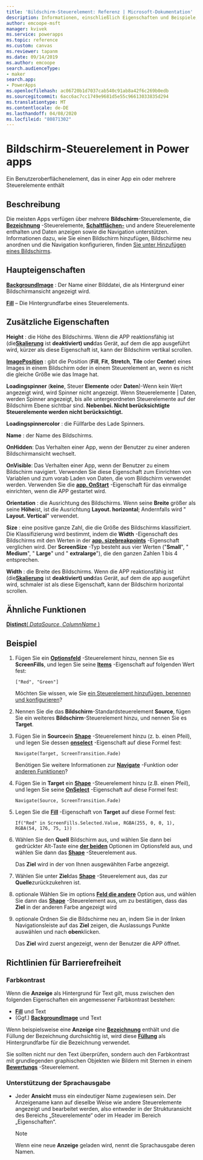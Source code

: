 ```yaml
---
title: 'Bildschirm-Steuerelement: Referenz | Microsoft-Dokumentation'
description: Informationen, einschließlich Eigenschaften und Beispiele, zum Bildschirm-Steuerelement
author: emcoope-msft
manager: kvivek
ms.service: powerapps
ms.topic: reference
ms.custom: canvas
ms.reviewer: tapanm
ms.date: 09/14/2019
ms.author: emcoope
search.audienceType:
- maker
search.app:
- PowerApps
ms.openlocfilehash: ac06720b1d7037cab540c91ab8a42f6c269b0edb
ms.sourcegitcommit: 6acc6ac7cc1749e9681d5e55c96613033835d294
ms.translationtype: MT
ms.contentlocale: de-DE
ms.lasthandoff: 04/08/2020
ms.locfileid: "80871302"
---
```

# <a name="screen-control-in-power-apps"></a>Bildschirm-Steuerelement in Power apps

Ein Benutzeroberflächenelement, das in einer App ein oder mehrere Steuerelemente enthält

## <a name="description"></a>Beschreibung

Die meisten Apps verfügen über mehrere **Bildschirm**-Steuerelemente, die **[Bezeichnung](control-text-box.md)** -Steuerelemente, **[Schaltflächen-](control-button.md)** und andere Steuerelemente enthalten und Daten anzeigen sowie die Navigation unterstützen. Informationen dazu, wie Sie einen Bildschirm hinzufügen, Bildschirme neu anordnen und die Navigation konfigurieren, finden [Sie unter Hinzufügen eines Bildschirms](../add-screen-context-variables.md).

## <a name="key-properties"></a>Haupteigenschaften

**[BackgroundImage](properties-visual.md)** : Der Name einer Bilddatei, die als Hintergrund einer Bildschirmansicht angezeigt wird.

**[Fill](properties-color-border.md)** – Die Hintergrundfarbe eines Steuerelements.

## <a name="additional-properties"></a>Zusätzliche Eigenschaften

**Height** : die Höhe des Bildschirms. Wenn die APP reaktionsfähig ist (die[**Skalierung**](../set-aspect-ratio-portrait-landscape.md#change-screen-size-and-orientation) ist **deaktiviert) und**das Gerät, auf dem die app ausgeführt wird, kürzer als diese Eigenschaft ist, kann der Bildschirm vertikal scrollen.

**[ImagePosition](properties-visual.md)** : gibt die Position (**Fill**, **Fit**, **Stretch**, **Tile** oder **Center**) eines Images in einem Bildschirm oder in einem Steuerelement an, wenn es nicht die gleiche Größe wie das Image hat.

**Loadingspinner** (**keine**, Steuer **Elemente** oder **Daten**)-Wenn kein Wert angezeigt wird, wird Spinner nicht angezeigt. Wenn Steuerelemente | Daten, werden Spinner angezeigt, bis alle untergeordneten Steuerelemente auf der Bildschirm Ebene sichtbar sind. **Nebenbei. Nicht berücksichtigte Steuerelemente werden nicht berücksichtigt.**

**Loadingspinnercolor** : die Füllfarbe des Lade Spinners.

**Name** : der Name des Bildschirms.

**OnHidden**: Das Verhalten einer App, wenn der Benutzer zu einer anderen Bildschirmansicht wechselt.

**OnVisible**: Das Verhalten einer App, wenn der Benutzer zu einem Bildschirm navigiert.  Verwenden Sie diese Eigenschaft zum Einrichten von Variablen und zum vorab Laden von Daten, die vom Bildschirm verwendet werden.  Verwenden Sie die [**app. OnStart**](../functions/object-app.md#onstart-property) -Eigenschaft für das einmalige einrichten, wenn die APP gestartet wird.

**Orientation** : die Ausrichtung des Bildschirms. Wenn seine **Breite** größer als seine **Höhe**ist, ist die Ausrichtung **Layout. horizontal**; Andernfalls wird " **Layout. Vertical**" verwendet.

**Size** : eine positive ganze Zahl, die die Größe des Bildschirms klassifiziert. Die Klassifizierung wird bestimmt, indem die **Width** -Eigenschaft des Bildschirms mit den Werten in der [**app. sizebreakpoints**](../functions/signals.md) -Eigenschaft verglichen wird. Der **ScreenSize** -Typ besteht aus vier Werten ("**Small**", " **Medium**", " **Large**" und " **extralarge**"), die den ganzen Zahlen 1 bis 4 entsprechen.

**Width** : die Breite des Bildschirms. Wenn die APP reaktionsfähig ist (die[**Skalierung**](../set-aspect-ratio-portrait-landscape.md#change-screen-size-and-orientation) ist **deaktiviert) und**das Gerät, auf dem die app ausgeführt wird, schmaler ist als diese Eigenschaft, kann der Bildschirm horizontal scrollen.

## <a name="related-functions"></a>Ähnliche Funktionen

[**Distinct**( *DataSource*, *ColumnName* )](../functions/function-distinct.md)

## <a name="example"></a>Beispiel

1. Fügen Sie ein **[Optionsfeld](control-radio.md)** -Steuerelement hinzu, nennen Sie es **ScreenFills**, und legen Sie seine **[Items](properties-core.md)** -Eigenschaft auf folgenden Wert fest:

    `["Red", "Green"]`

    Möchten Sie wissen, wie Sie [ein Steuerelement hinzufügen, benennen und konfigurieren](../add-configure-controls.md)?

1. Nennen Sie die das **Bildschirm**-Standardsteuerelement **Source**, fügen Sie ein weiteres **Bildschirm**-Steuerelement hinzu, und nennen Sie es **Target**.

1. Fügen Sie in **Source**ein **[Shape](control-shapes-icons.md)** -Steuerelement hinzu (z. b. einen Pfeil), und legen Sie dessen **[onselect](properties-core.md)** -Eigenschaft auf diese Formel fest:

    `Navigate(Target, ScreenTransition.Fade)`

    Benötigen Sie weitere Informationen zur **[Navigate](../functions/function-navigate.md)** -Funktion oder [anderen Funktionen](../formula-reference.md)?

1. Fügen Sie in **Target** ein **[Shape](control-shapes-icons.md)** -Steuerelement hinzu (z.B. einen Pfeil), und legen Sie seine **[OnSelect](properties-core.md)** -Eigenschaft auf diese Formel fest:

    `Navigate(Source, ScreenTransition.Fade)`

1. Legen Sie die **[Fill](properties-color-border.md)** -Eigenschaft von **Target** auf diese Formel fest:

    `If("Red" in ScreenFills.Selected.Value, RGBA(255, 0, 0, 1), RGBA(54, 176, 75, 1))`

1. Wählen Sie den **Quell** Bildschirm aus, und wählen Sie dann bei gedrückter Alt-Taste eine **[der beiden](control-radio.md)** Optionen im Optionsfeld aus, und wählen Sie dann das **[Shape](control-shapes-icons.md)** -Steuerelement aus.

    Das **Ziel** wird in der von Ihnen ausgewählten Farbe angezeigt.

1. Wählen Sie unter **Ziel**das **[Shape](control-shapes-icons.md)** -Steuerelement aus, das zur **Quelle**zurückzukehren ist.

1. optionale Wählen Sie im options **[Feld die andere](control-radio.md)** Option aus, und wählen Sie dann das **[Shape](control-shapes-icons.md)** -Steuerelement aus, um zu bestätigen, dass das **Ziel** in der anderen Farbe angezeigt wird

1. optionale Ordnen Sie die Bildschirme neu an, indem Sie in der linken Navigationsleiste auf das **Ziel** zeigen, die Auslassungs Punkte auswählen und nach **oben**klicken.

    Das **Ziel** wird zuerst angezeigt, wenn der Benutzer die APP öffnet.

## <a name="accessibility-guidelines"></a>Richtlinien für Barrierefreiheit

### <a name="color-contrast"></a>Farbkontrast

Wenn die **Anzeige** als Hintergrund für Text gilt, muss zwischen den folgenden Eigenschaften ein angemessener Farbkontrast bestehen:

- **[Fill](properties-color-border.md)** und Text
- (Ggf.) **[BackgroundImage](properties-visual.md)** und Text

Wenn beispielsweise eine **Anzeige** eine **[Bezeichnung](control-text-box.md)** enthält und die Füllung der Bezeichnung durchsichtig ist, wird diese **[Füllung](properties-color-border.md)** als Hintergrundfarbe für die Bezeichnung verwendet.

Sie sollten nicht nur den Text überprüfen, sondern auch den Farbkontrast mit grundlegenden graphischen Objekten wie Bildern mit Sternen in einem **[Bewertungs](control-rating.md)** -Steuerelement.

### <a name="screen-reader-support"></a>Unterstützung der Sprachausgabe

- Jeder **Ansicht** muss ein eindeutiger Name zugewiesen sein. Der Anzeigename kann auf dieselbe Weise wie andere Steuerelemente angezeigt und bearbeitet werden, also entweder in der Strukturansicht des Bereichs „Steuerelemente“ oder im Header im Bereich „Eigenschaften“.

    > [!NOTE]
  > Wenn eine neue **Anzeige** geladen wird, nennt die Sprachausgabe deren Namen.
